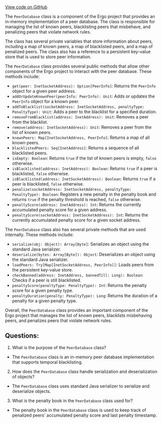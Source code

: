 [View code on GitHub](https://github.com/ergoplatform/ergo/src/main/scala/scorex/core/network/peer/PeerDatabase.scala)

The `PeerDatabase` class is a component of the Ergo project that provides an in-memory implementation of a peer database. The class is responsible for managing the list of known peers, blacklisting peers that misbehave, and penalizing peers that violate network rules. 

The class has several private variables that store information about peers, including a map of known peers, a map of blacklisted peers, and a map of penalized peers. The class also has a reference to a persistent key-value store that is used to store peer information. 

The `PeerDatabase` class provides several public methods that allow other components of the Ergo project to interact with the peer database. These methods include:

- `get(peer: InetSocketAddress): Option[PeerInfo]`: Returns the `PeerInfo` object for a given peer address.
- `addOrUpdateKnownPeer(peerInfo: PeerInfo): Unit`: Adds or updates the `PeerInfo` object for a known peer.
- `addToBlacklist(socketAddress: InetSocketAddress, penaltyType: PenaltyType): Unit`: Adds a peer to the blacklist for a specified duration.
- `removeFromBlacklist(address: InetAddress): Unit`: Removes a peer from the blacklist.
- `remove(address: InetSocketAddress): Unit`: Removes a peer from the list of known peers.
- `knownPeers: Map[InetSocketAddress, PeerInfo]`: Returns a map of all known peers.
- `blacklistedPeers: Seq[InetAddress]`: Returns a sequence of all blacklisted peers.
- `isEmpty: Boolean`: Returns `true` if the list of known peers is empty, `false` otherwise.
- `isBlacklisted(address: InetAddress): Boolean`: Returns `true` if a peer is blacklisted, `false` otherwise.
- `isBlacklisted(address: InetSocketAddress): Boolean`: Returns `true` if a peer is blacklisted, `false` otherwise.
- `penalize(socketAddress: InetSocketAddress, penaltyType: PenaltyType): Boolean`: Registers a new penalty in the penalty book and returns `true` if the penalty threshold is reached, `false` otherwise.
- `penaltyScore(address: InetAddress): Int`: Returns the currently accumulated penalty score for a given address.
- `penaltyScore(socketAddress: InetSocketAddress): Int`: Returns the currently accumulated penalty score for a given socket address.

The `PeerDatabase` class also has several private methods that are used internally. These methods include:

- `serialize(obj: Object): Array[Byte]`: Serializes an object using the standard Java serializer.
- `deserialize(bytes: Array[Byte]): Object`: Deserializes an object using the standard Java serializer.
- `loadPeers: Try[Map[InetSocketAddress, PeerInfo]]`: Loads peers from the persistent key-value store.
- `checkBanned(address: InetAddress, bannedTill: Long): Boolean`: Checks if a peer is still blacklisted.
- `penaltyScore(penaltyType: PenaltyType): Int`: Returns the penalty score for a given penalty type.
- `penaltyDuration(penalty: PenaltyType): Long`: Returns the duration of a penalty for a given penalty type.

Overall, the `PeerDatabase` class provides an important component of the Ergo project that manages the list of known peers, blacklists misbehaving peers, and penalizes peers that violate network rules.
## Questions: 
 1. What is the purpose of the `PeerDatabase` class?
- The `PeerDatabase` class is an in-memory peer database implementation that supports temporal blacklisting.

2. How does the `PeerDatabase` class handle serialization and deserialization of objects?
- The `PeerDatabase` class uses standard Java serializer to serialize and deserialize objects.

3. What is the penalty book in the `PeerDatabase` class used for?
- The penalty book in the `PeerDatabase` class is used to keep track of penalized peers' accumulated penalty score and last penalty timestamp.